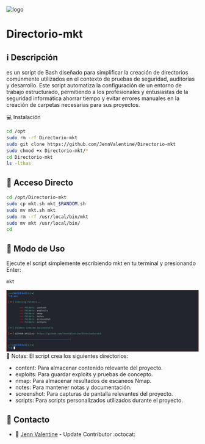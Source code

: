 ﻿![logo](https://edteam-media.s3.amazonaws.com/blogs/big/2ab53939-9b50-47dd-b56e-38d4ba3cc0f0.png)

# Directorio-mkt

## :information_source: Descripción
es un script de Bash diseñado para simplificar la creación de 
directorios comúnmente utilizados en el contexto de pruebas de seguridad, 
auditorías y desarrollo. Este script automatiza la configuración de un entorno de 
trabajo estructurado, permitiendo a los profesionales y entusiastas de la seguridad 
informática ahorrar tiempo y evitar errores manuales en la creación de carpetas 
necesarias para sus proyectos.

:computer: Instalación
```bash
cd /opt
sudo rm -rf Directorio-mkt
sudo git clone https://github.com/JennValentine/Directorio-mkt
sudo chmod +x Directorio-mkt/*
cd Directorio-mkt
ls -lthas
```

## :key: Acceso Directo
```bash
cd /opt/Directorio-mkt
sudo cp mkt.sh mkt_$RANDOM.sh
sudo mv mkt.sh mkt
sudo rm -rf /usr/local/bin/mkt
sudo mv mkt /usr/local/bin/
cd
```

## :rocket: Modo de Uso

Ejecute el script simplemente escribiendo mkt en tu terminal y presionando Enter:

```bash
mkt
```
![logo](https://github.com/JennValentine/Directorio-mkt/blob/main/Imagenes/Directorio-mkt.jpg)
:memo: Notas: El script crea los siguientes directorios:

-  content: Para almacenar contenido relevante del proyecto.
-  exploits: Para guardar exploits y pruebas de concepto.
-  nmap: Para almacenar resultados de escaneos Nmap.
-  notes: Para mantener notas y documentación.
-  screenshot: Para capturas de pantalla relevantes del proyecto.
-  scripts: Para scripts personalizados utilizados durante el proyecto.

## :email: Contacto
* :star2: [Jenn Valentine](https://t.me/JennValentine) - Update Contributor :octocat: